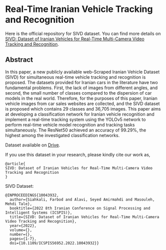 # Real-Time Iranian Vehicle Tracking and Recognition

Here is the official repository for SIVD dataset. You can find more details on [SIVD: Dataset of Iranian Vehicles for Real-Time Multi-Camera Video Tracking and Recognition](https://ieeexplore.ieee.org/document/10043932).

## Abstract
In this paper, a new publicly available web-Scraped Iranian Vehicle Dataset (SIVD) for simultaneous real-time vehicle tracking and recognition is proposed. The datasets provided for Iranian cars in the literature have two fundamental problems. First, the lack of images from different angles, and second, the small number of classes compared to the dispersion of car models in the real world. Therefore, for the purposes of this paper, Iranian vehicle images from car sales websites are collected, and the SIVD dataset is proposed which contains 29 classes and 36,705 images. This paper aims at developing a classification network for Iranian vehicle recognition and implement a real-time tracking system using the YOLOv5 network to perform real-time vehicle model recognition and tracking tasks simultaneously. The ResNet50 achieved an accuracy of 99.29%, the highest among the investigated classification networks.

Dataset available on [Drive](https://drive.google.com/drive/folders/1UaYEfc2DZJ11psUp9iQm0n-mcNiTZmSA?usp=share_link).
<!---
Dataset available on [Kaggle](https://www.kaggle.com/datasets/farbodsiahkali/scraped-iranian-vehicle-dataset).-->
If you use this dataset in your research, please kindly cite our work as,
```
@article{
SIVD: Dataset of Iranian Vehicles for Real-Time Multi-Camera Video Tracking and Recognition
}
```
SIVD Dataset:
```
@INPROCEEDINGS{10043932,
  author={Siahkali, Farbod and Alavi, Seyed Amirmahdi and Masouleh, Mehdi Tale},
  booktitle={2022 8th Iranian Conference on Signal Processing and Intelligent Systems (ICSPIS)}, 
  title={SIVD: Dataset of Iranian Vehicles for Real-Time Multi-Camera Video Tracking and Recognition}, 
  year={2022},
  volume={},
  number={},
  pages={1-7},
  doi={10.1109/ICSPIS56952.2022.10043932}}
